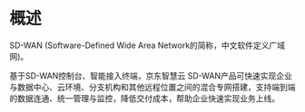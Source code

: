 # 概述 
      
SD-WAN (Software-Defined Wide Area Network的简称，中文软件定义广域网)。

基于SD-WAN控制台、智能接入终端，京东智慧云 SD-WAN产品可快速实现企业与数据中心、云环境、分支机构和其他远程位置之间的混合专网搭建，支持端到端的数据连通、统一管理与监控，降低交付成本，帮助企业快速实现业务上线。
